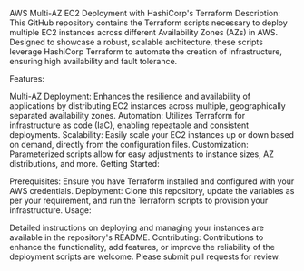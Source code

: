 AWS Multi-AZ EC2 Deployment with HashiCorp's Terraform
Description:
This GitHub repository contains the Terraform scripts necessary to deploy multiple EC2 instances across different Availability Zones (AZs) in AWS. Designed to showcase a robust, scalable architecture, these scripts leverage HashiCorp Terraform to automate the creation of infrastructure, ensuring high availability and fault tolerance.

Features:

Multi-AZ Deployment: Enhances the resilience and availability of applications by distributing EC2 instances across multiple, geographically separated availability zones.
Automation: Utilizes Terraform for infrastructure as code (IaC), enabling repeatable and consistent deployments.
Scalability: Easily scale your EC2 instances up or down based on demand, directly from the configuration files.
Customization: Parameterized scripts allow for easy adjustments to instance sizes, AZ distributions, and more.
Getting Started:

Prerequisites: Ensure you have Terraform installed and configured with your AWS credentials.
Deployment: Clone this repository, update the variables as per your requirement, and run the Terraform scripts to provision your infrastructure.
Usage:

Detailed instructions on deploying and managing your instances are available in the repository's README.
Contributing:
Contributions to enhance the functionality, add features, or improve the reliability of the deployment scripts are welcome. Please submit pull requests for review.

